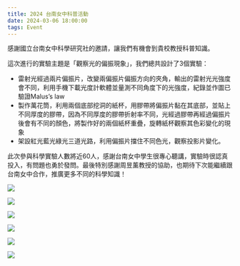 ```yaml
---
title: 2024 台南女中科普活動
date: 2024-03-06 18:00:00
tags: Event
---
```


感謝國立台南女中科學研究社的邀請，讓我們有機會到貴校教授科普知識。

這次進行的實驗主題是「觀察光的偏振現象」，我們總共設計了3個實驗：

- 雷射光經過兩片偏振片，改變兩偏振片偏振方向的夾角，輸出的雷射光光強度會不同，利用手機下載光度計軟體並量測不同角度下的光強度，紀錄並作圖已驗證Malus’s law
- 製作萬花筒，利用兩個底部挖洞的紙杯，用膠帶將偏振片黏在其底部，並貼上不同厚度的膠帶，因為不同厚度的膠帶折射率不同，光經過膠帶再經過偏振片後會有不同的顏色，將製作好的兩個紙杯重疊，旋轉紙杯觀察其色彩變化的現象
- 架設紅光藍光綠光三道光路，利用偏振片擋住不同色光，觀察投影片變化。

此次參與科學實驗人數將近60人，感謝台南女中學生很專心聽講，實驗時很認真投入，有問題也勇於發問。最後特別感謝周昱薰教授的協助，也期待下次能繼續跟台南女中合作，推廣更多不同的科學知識！

![](435389775_927856009032172_104763601308871385_n.jpg)

![](435377791_927856199032153_7445521231915055865_n.jpg)

![](435334597_927856169032156_1487522031327901966_n.jpg)

![](435266796_927856195698820_3102155650494757399_n.jpg)

![](435390987_927856349032138_8213311693770494744_n.jpg)

![](435385390_927856365698803_2310165083562029178_n.jpg)